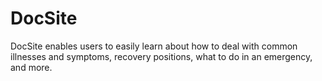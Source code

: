 # DocSite
DocSite enables users to easily learn about how to deal with common illnesses and symptoms, recovery positions, what to do in an emergency, and more.
